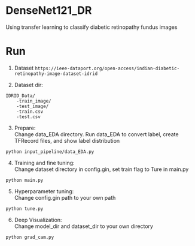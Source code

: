 # DenseNet121_DR
Using transfer learning to classify diabetic retinopathy fundus images

# Run
1. Dataset
```https://ieee-dataport.org/open-access/indian-diabetic-retinopathy-image-dataset-idrid```

2. Dataset dir:
```
IDRID_Data/
    -train_image/
    -test_image/
    -train.csv
    -test.csv
```
3. Prepare:\
Change data_EDA directory. Run data_EDA to convert label, create TFRecord files, and show label distribution
```
python input_pipeline/data_EDA.py
```
4. Training and fine tuning:\
Change dataset directory in config.gin, set train flag to Ture in main.py
```
python main.py
```
5. Hyperparameter tuning:\
Change config.gin path to your own path
```
python tune.py
```
6. Deep Visualization:\
Change model_dir and dataset_dir to your own directory
```
python grad_cam.py
```

